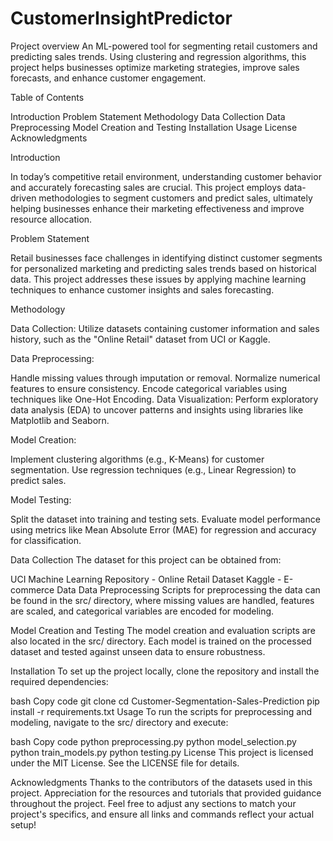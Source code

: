 # CustomerInsightPredictor

Project overview 
An ML-powered tool for segmenting retail customers and predicting sales trends. Using clustering and regression algorithms, this project helps businesses optimize marketing strategies, improve sales forecasts, and enhance customer engagement.

Table of Contents

Introduction
Problem Statement
Methodology
Data Collection
Data Preprocessing
Model Creation and Testing
Installation
Usage
License
Acknowledgments

Introduction

In today’s competitive retail environment, understanding customer behavior and accurately forecasting sales are crucial. This project employs data-driven methodologies to segment customers and predict sales, ultimately helping businesses enhance their marketing effectiveness and improve resource allocation.

Problem Statement

Retail businesses face challenges in identifying distinct customer segments for personalized marketing and predicting sales trends based on historical data. This project addresses these issues by applying machine learning techniques to enhance customer insights and sales forecasting.

Methodology

Data Collection: Utilize datasets containing customer information and sales history, such as the "Online Retail" dataset from UCI or Kaggle.

Data Preprocessing:

Handle missing values through imputation or removal.
Normalize numerical features to ensure consistency.
Encode categorical variables using techniques like One-Hot Encoding.
Data Visualization: Perform exploratory data analysis (EDA) to uncover patterns and insights using libraries like Matplotlib and Seaborn.

Model Creation:

Implement clustering algorithms (e.g., K-Means) for customer segmentation.
Use regression techniques (e.g., Linear Regression) to predict sales.

Model Testing:

Split the dataset into training and testing sets.
Evaluate model performance using metrics like Mean Absolute Error (MAE) for regression and accuracy for classification.


Data Collection
The dataset for this project can be obtained from:

UCI Machine Learning Repository - Online Retail Dataset
Kaggle - E-commerce Data
Data Preprocessing
Scripts for preprocessing the data can be found in the src/ directory, where missing values are handled, features are scaled, and categorical variables are encoded for modeling.

Model Creation and Testing
The model creation and evaluation scripts are also located in the src/ directory. Each model is trained on the processed dataset and tested against unseen data to ensure robustness.

Installation
To set up the project locally, clone the repository and install the required dependencies:

bash
Copy code
git clone <repository-url>
cd Customer-Segmentation-Sales-Prediction
pip install -r requirements.txt
Usage
To run the scripts for preprocessing and modeling, navigate to the src/ directory and execute:

bash
Copy code
python preprocessing.py
python model_selection.py
python train_models.py
python testing.py
License
This project is licensed under the MIT License. See the LICENSE file for details.

Acknowledgments
Thanks to the contributors of the datasets used in this project.
Appreciation for the resources and tutorials that provided guidance throughout the project.
Feel free to adjust any sections to match your project's specifics, and ensure all links and commands reflect your actual setup!






